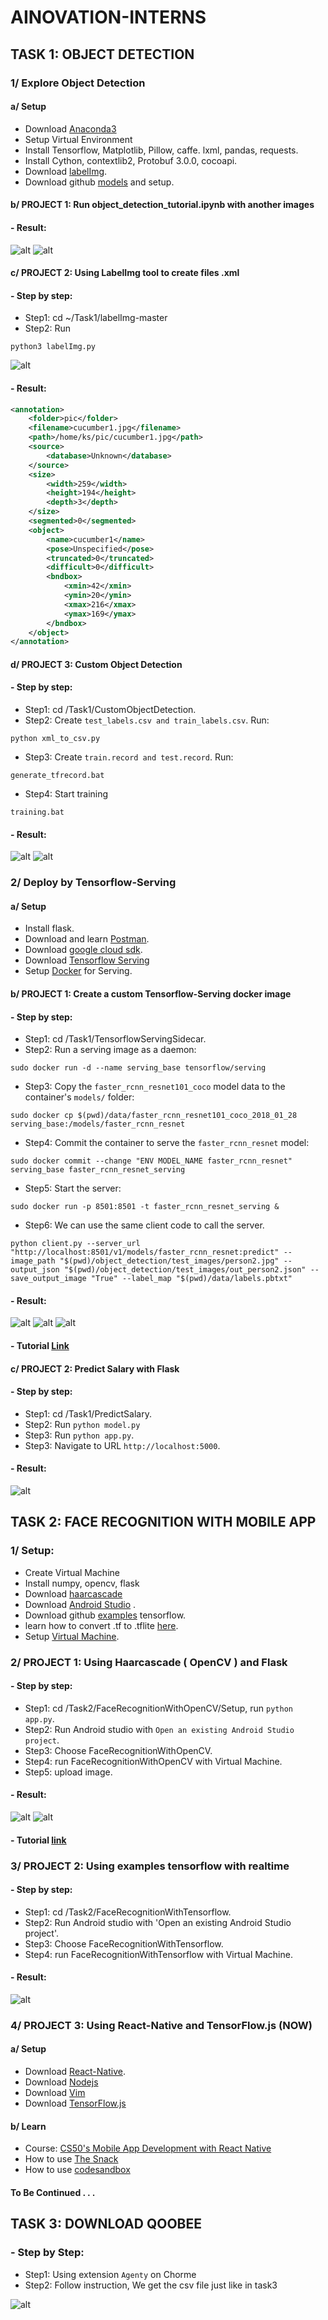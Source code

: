 # AINOVATION-INTERNS

## TASK 1: OBJECT DETECTION

### 1/ Explore Object Detection

#### a/ Setup
* Download [Anaconda3](https://www.anaconda.com/distribution/)
* Setup Virtual Environment
* Install Tensorflow, Matplotlib, Pillow, caffe. lxml, pandas, requests.
* Install Cython, contextlib2, Protobuf 3.0.0, cocoapi.
* Download [labelImg](https://github.com/tzutalin/labelImg).
* Download github [models](https://github.com/tensorflow/models/tree/master/research/object_detection) and setup.

#### b/ PROJECT 1: Run object_detection_tutorial.ipynb with another images

#### - Result: 
![alt](https://github.com/KS-5011/AINOVATION-INTERNS-/blob/master/Task1/project1.1.png)
![alt](https://github.com/KS-5011/AINOVATION-INTERNS-/blob/master/Task1/project1.png)

#### c/ PROJECT 2: Using LabelImg tool to create files .xml
#### - Step by step:
* Step1: cd ~/Task1/labelImg-master
* Step2: Run
```vim
python3 labelImg.py
```
![alt](https://github.com/KS-5011/AINOVATION-INTERNS-/blob/master/Task1/labelImg.png)

#### - Result: 
```xml
<annotation>
	<folder>pic</folder>
	<filename>cucumber1.jpg</filename>
	<path>/home/ks/pic/cucumber1.jpg</path>
	<source>
		<database>Unknown</database>
	</source>
	<size>
		<width>259</width>
		<height>194</height>
		<depth>3</depth>
	</size>
	<segmented>0</segmented>
	<object>
		<name>cucumber1</name>
		<pose>Unspecified</pose>
		<truncated>0</truncated>
		<difficult>0</difficult>
		<bndbox>
			<xmin>42</xmin>
			<ymin>20</ymin>
			<xmax>216</xmax>
			<ymax>169</ymax>
		</bndbox>
	</object>
</annotation>
```


#### d/ PROJECT 3: Custom Object Detection

#### - Step by step:
* Step1: cd /Task1/CustomObjectDetection.
* Step2: Create `test_labels.csv and train_labels.csv`. Run: 
```vim
python xml_to_csv.py
```
* Step3: Create `train.record and test.record`. Run:
```vim
generate_tfrecord.bat
```
* Step4: Start training
```vim
training.bat
```
#### - Result: 
![alt](https://github.com/KS-5011/AINOVATION-INTERNS-/blob/master/Task1/custom.png)
![alt](https://github.com/KS-5011/AINOVATION-INTERNS-/blob/master/Task1/custom2.png)

### 2/ Deploy by Tensorflow-Serving

#### a/ Setup
* Install flask.
* Download and learn [Postman](https://www.postman.com/downloads/).
* Download [google cloud sdk](https://cloud.google.com/sdk).
* Download [Tensorflow Serving](https://github.com/tensorflow/serving)
* Setup [Docker](https://github.com/fpaupier/tensorflow-serving_sidecar/blob/master/docs/setup.md) for Serving. 

#### b/ PROJECT 1: Create a custom Tensorflow-Serving docker image

#### - Step by step:
* Step1: cd /Task1/TensorflowServingSidecar.
* Step2: Run a serving image as a daemon:
```vim
sudo docker run -d --name serving_base tensorflow/serving
```
* Step3: Copy the `faster_rcnn_resnet101_coco` model data to the container's `models/` folder:
```vim
sudo docker cp $(pwd)/data/faster_rcnn_resnet101_coco_2018_01_28 serving_base:/models/faster_rcnn_resnet
```
* Step4: Commit the container to serve the `faster_rcnn_resnet` model:
```vim
sudo docker commit --change "ENV MODEL_NAME faster_rcnn_resnet" serving_base faster_rcnn_resnet_serving
```
* Step5: Start the server:
```vim
sudo docker run -p 8501:8501 -t faster_rcnn_resnet_serving &
```
* Step6: We can use the same client code to call the server. 
```vim
python client.py --server_url "http://localhost:8501/v1/models/faster_rcnn_resnet:predict" --image_path "$(pwd)/object_detection/test_images/person2.jpg" --output_json "$(pwd)/object_detection/test_images/out_person2.json" --save_output_image "True" --label_map "$(pwd)/data/labels.pbtxt"
```
#### - Result:
![alt](https://github.com/KS-5011/AINOVATION-INTERNS-/blob/master/Task1/out_bicycle1.jpeg)
![alt](https://github.com/KS-5011/AINOVATION-INTERNS-/blob/master/Task1/out_person2.jpeg)
![alt](https://github.com/KS-5011/AINOVATION-INTERNS-/blob/master/Task1/tensorflowServing.png)

#### - Tutorial [Link](https://towardsdatascience.com/deploy-your-machine-learning-models-with-tensorflow-serving-and-kubernetes-9d9e78e569db)

#### c/ PROJECT 2: Predict Salary with Flask

#### - Step by step:
* Step1: cd /Task1/PredictSalary.
* Step2: Run `python model.py`
* Step3: Run `python app.py`.
* Step3: Navigate to URL `http://localhost:5000`.
#### - Result:
![alt](https://github.com/KS-5011/AINOVATION-INTERNS-/blob/master/Task1/Salary.png)

## TASK 2: FACE RECOGNITION WITH MOBILE APP

### 1/ Setup:
* Create Virtual Machine
* Install numpy, opencv, flask
* Download [haarcascade](https://github.com/opencv/opencv/tree/master/data/haarcascades)
* Download [Android Studio](https://developer.android.com/studio) .
* Download github [examples]([https://github.com/tensorflow/examples](https://github.com/tensorflow/examples)) tensorflow.
* learn how to convert .tf to .tflite [here]([https://www.tensorflow.org/lite/guide/get_started]).
* Setup [Virtual Machine](https://developer.android.com/studio/run/managing-avds).

### 2/ PROJECT 1: Using Haarcascade ( OpenCV ) and Flask

#### - Step by step:
* Step1: cd /Task2/FaceRecognitionWithOpenCV/Setup, run `python app.py`.
* Step2: Run Android studio with `Open an existing Android Studio project`.
* Step3: Choose FaceRecognitionWithOpenCV.
* Step4: run FaceRecognitionWithOpenCV with Virtual Machine.
* Step5: upload image.

#### - Result: 
![alt](https://github.com/KS-5011/AINOVATION-INTERNS-/blob/master/Task2/FaceRecognitionWithOpenCV/Setup/static/0.46949428815728256.jpg)
![alt](https://github.com/KS-5011/AINOVATION-INTERNS-/blob/master/Task2/FaceRecognitionWithOpenCV/Setup/static/0.5924112645827373.jpg)

#### - Tutorial [link](https://www.youtube.com/watch?v=b7VkbAUqMqM&t=2495s)

### 3/ PROJECT 2: Using examples tensorflow with realtime

#### - Step by step:
* Step1: cd /Task2/FaceRecognitionWithTensorflow.
* Step2: Run Android studio with 'Open an existing Android Studio project'.
* Step3: Choose FaceRecognitionWithTensorflow.
* Step4: run FaceRecognitionWithTensorflow with Virtual Machine.

#### - Result: 
![alt](https://github.com/KS-5011/AINOVATION-INTERNS-/blob/master/Task2/received_131199474664966.png)

### 4/ PROJECT 3: Using React-Native and TensorFlow.js (NOW)

#### a/ Setup
* Download [React-Native](https://reactnative.dev/docs/getting-started).
* Download [Nodejs](https://nodejs.org/en/download/)
* Download [Vim](https://www.vim.org/git.php)
* Download [TensorFlow.js](https://www.tensorflow.org/js/tutorials/setup)

#### b/ Learn
* Course: [CS50's Mobile App Development with React Native](https://www.youtube.com/playlist?list=PLhQjrBD2T382gdfveyad09Ierl_3Jh_wR)
* How to use [The Snack](https://snack.expo.io/)
* How to use [codesandbox](https://codesandbox.io/s/new)

#### To Be Continued . . .

## TASK 3: DOWNLOAD QOOBEE
### - Step by Step:
* Step1: Using extension `Agenty` on Chorme
* Step2: Follow instruction, We get the csv file just like in task3

![alt](https://github.com/KS-5011/AINOVATION-INTERNS-/blob/master/Task3/Quoobee.png)
